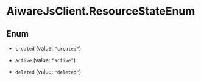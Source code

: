 # AiwareJsClient.ResourceStateEnum

## Enum


* `created` (value: `"created"`)

* `active` (value: `"active"`)

* `deleted` (value: `"deleted"`)



